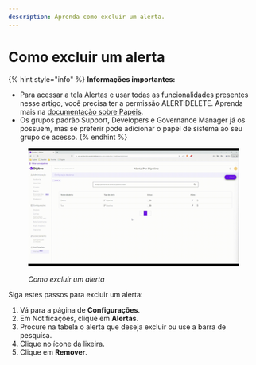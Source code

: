 ```yaml
---
description: Aprenda como excluir um alerta.
---
```


# Como excluir um alerta

{% hint style="info" %}
**Informações importantes:**

* Para acessar a tela Alertas e usar todas as funcionalidades presentes nesse artigo, você precisa ter a permissão ALERT:DELETE. Aprenda mais na [documentação sobre Papéis](https://docs.digibee.com/documentation/v/pt-br/administration/new-access-control/papeis-do-controle-de-acesso).
* &#x20;Os grupos padrão Support, Developers e Governance Manager já os possuem, mas se preferir pode adicionar o papel de sistema ao seu grupo de acesso.
{% endhint %}

<figure><img src="../../.gitbook/assets/5.How to delete an alert_PT.gif" alt=""><figcaption><p><em>Como excluir um alerta</em> </p></figcaption></figure>

Siga estes passos para excluir um alerta:

1. Vá para a página de **Configurações**.
2. Em Notificações, clique em **Alertas**.
3. Procure na tabela o alerta que deseja excluir ou use a barra de pesquisa.
4. Clique no ícone da lixeira.
5. Clique em **Remover**.
